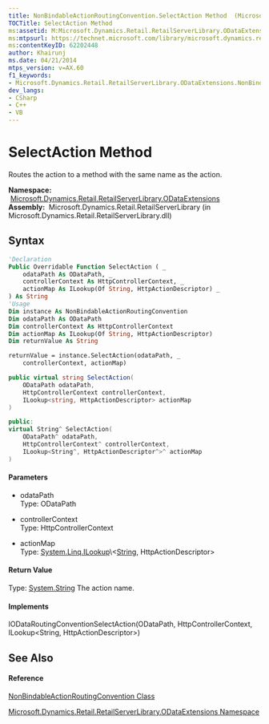 ```yaml
---
title: NonBindableActionRoutingConvention.SelectAction Method  (Microsoft.Dynamics.Retail.RetailServerLibrary.ODataExtensions)
TOCTitle: SelectAction Method
ms:assetid: M:Microsoft.Dynamics.Retail.RetailServerLibrary.ODataExtensions.NonBindableActionRoutingConvention.SelectAction(System.Web.Http.OData.Routing.ODataPath,System.Web.Http.Controllers.HttpControllerContext,System.Linq.ILookup{System.String,System.Web.Http.Controllers.HttpActionDescriptor})
ms:mtpsurl: https://technet.microsoft.com/library/microsoft.dynamics.retail.retailserverlibrary.odataextensions.nonbindableactionroutingconvention.selectaction(v=AX.60)
ms:contentKeyID: 62202448
author: Khairunj
ms.date: 04/21/2014
mtps_version: v=AX.60
f1_keywords:
- Microsoft.Dynamics.Retail.RetailServerLibrary.ODataExtensions.NonBindableActionRoutingConvention.SelectAction
dev_langs:
- CSharp
- C++
- VB
---
```


# SelectAction Method

Routes the action to a method with the same name as the action.

**Namespace:**  [Microsoft.Dynamics.Retail.RetailServerLibrary.ODataExtensions](microsoft-dynamics-retail-retailserverlibrary-odataextensions-namespace.md)  
**Assembly:**  Microsoft.Dynamics.Retail.RetailServerLibrary (in Microsoft.Dynamics.Retail.RetailServerLibrary.dll)

## Syntax

``` vb
'Declaration
Public Overridable Function SelectAction ( _
    odataPath As ODataPath, _
    controllerContext As HttpControllerContext, _
    actionMap As ILookup(Of String, HttpActionDescriptor) _
) As String
'Usage
Dim instance As NonBindableActionRoutingConvention
Dim odataPath As ODataPath
Dim controllerContext As HttpControllerContext
Dim actionMap As ILookup(Of String, HttpActionDescriptor)
Dim returnValue As String

returnValue = instance.SelectAction(odataPath, _
    controllerContext, actionMap)
```

``` csharp
public virtual string SelectAction(
    ODataPath odataPath,
    HttpControllerContext controllerContext,
    ILookup<string, HttpActionDescriptor> actionMap
)
```

``` c++
public:
virtual String^ SelectAction(
    ODataPath^ odataPath, 
    HttpControllerContext^ controllerContext, 
    ILookup<String^, HttpActionDescriptor^>^ actionMap
)
```

#### Parameters

  - odataPath  
    Type: ODataPath  

<!-- end list -->

  - controllerContext  
    Type: HttpControllerContext  

<!-- end list -->

  - actionMap  
    Type: [System.Linq.ILookup](https://technet.microsoft.com/library/bb534291\(v=ax.60\))\<[String](https://technet.microsoft.com/library/s1wwdcbf\(v=ax.60\)), HttpActionDescriptor\>  

#### Return Value

Type: [System.String](https://technet.microsoft.com/library/s1wwdcbf\(v=ax.60\))  
The action name.  

#### Implements

IODataRoutingConventionSelectAction(ODataPath, HttpControllerContext, ILookup\<String, HttpActionDescriptor\>)  

## See Also

#### Reference

[NonBindableActionRoutingConvention Class](nonbindableactionroutingconvention-class-microsoft-dynamics-retail-retailserverlibrary-odataextensions.md)

[Microsoft.Dynamics.Retail.RetailServerLibrary.ODataExtensions Namespace](microsoft-dynamics-retail-retailserverlibrary-odataextensions-namespace.md)

